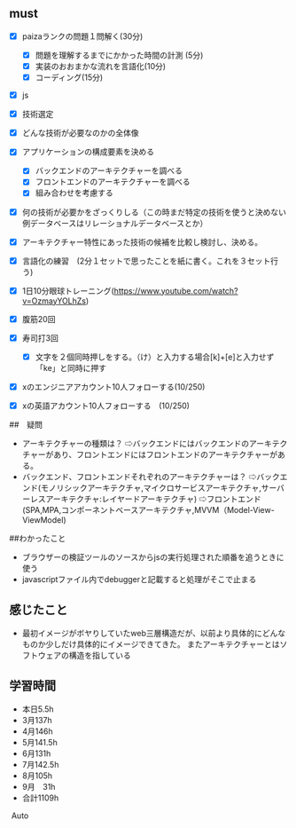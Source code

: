 

## must
- [x] paizaランクの問題１問解く(30分)
  - [x] 問題を理解するまでにかかった時間の計測 (5分)
  - [x] 実装のおおまかな流れを言語化(10分)
  - [x] コーディング(15分)
- [x] js 
- [x] 技術選定
- [x] どんな技術が必要なのかの全体像
- [x] アプリケーションの構成要素を決める
  - [x] バックエンドのアーキテクチャーを調べる
  - [x] フロントエンドのアーキテクチャーを調べる
  - [x] 組み合わせを考慮する
- [x] 何の技術が必要かをざっくりしる（この時まだ特定の技術を使うと決めない例データベースはリレーショナルデータベースとか）
- [x] アーキテクチャー特性にあった技術の候補を比較し検討し、決める。
- [x] 言語化の練習　(2分１セットで思ったことを紙に書く。これを３セット行う)
- [x] 1日10分眼球トレーニング(https://www.youtube.com/watch?v=OzmayYOLhZs)
- [x] 腹筋20回
- [x] 寿司打3回
  - [x] 文字を２個同時押しをする。（け）と入力する場合[k]+[e]と入力せず「ke」と同時に押す
- [x] xのエンジニアアカウント10人フォローする(10/250)
- [x] xの英語アカウント10人フォローする　(10/250)
     

##　疑問
- アーキテクチャーの種類は？
  ⇨バックエンドにはバックエンドのアーキテクチャーがあり、フロントエンドにはフロントエンドのアーキテクチャーがある。
- バックエンド、フロントエンドそれぞれのアーキテクチャーは？
  ⇨バックエンド(モノリシックアーキテクチャ,マイクロサービスアーキテクチャ,サーバーレスアーキテクチャ:レイヤードアーキテクチャ)
  ⇨フロントエンド(SPA,MPA,コンポーネントベースアーキテクチャ,MVVM（Model-View-ViewModel)

##わかったこと
- ブラウザーの検証ツールのソースからjsの実行処理された順番を追うときに使う
- javascriptファイル内でdebuggerと記載すると処理がそこで止まる



  
## 感じたこと
- 最初イメージがボヤりしていたweb三層構造だが、以前より具体的にどんなものか少しだけ具体的にイメージできてきた。
またアーキテクチャーとはソフトウェアの構造を指している


## 学習時間
  - 本日5.5h
  - 3月137h
  - 4月146h
  - 5月141.5h
  - 6月131h
  - 7月142.5h
  - 8月105h
  - 9月　31h
  - 合計1109h
    






​
Auto
